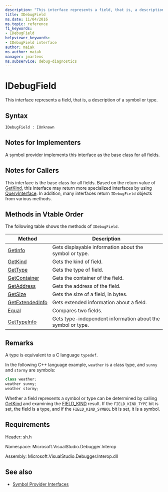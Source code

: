 ```yaml
---
description: "This interface represents a field, that is, a description of a symbol or type."
title: IDebugField
ms.date: 11/04/2016
ms.topic: reference
f1_keywords:
- IDebugField
helpviewer_keywords:
- IDebugField interface
author: maiak
ms.author: maiak
manager: jmartens
ms.subservice: debug-diagnostics
---
```

# IDebugField

This interface represents a field, that is, a description of a symbol or type.

## Syntax

```
IDebugField : IUnknown
```

## Notes for Implementers
 A symbol provider implements this interface as the base class for all fields.

## Notes for Callers
 This interface is the base class for all fields. Based on the return value of [GetKind](../../../extensibility/debugger/reference/idebugfield-getkind.md), this interface may return more specialized interfaces by using [QueryInterface](/cpp/atl/queryinterface). In addition, many interfaces return `IDebugField` objects from various methods.

## Methods in Vtable Order
 The following table shows the methods of `IDebugField`.

|Method|Description|
|------------|-----------------|
|[GetInfo](../../../extensibility/debugger/reference/idebugfield-getinfo.md)|Gets displayable information about the symbol or type.|
|[GetKind](../../../extensibility/debugger/reference/idebugfield-getkind.md)|Gets the kind of field.|
|[GetType](../../../extensibility/debugger/reference/idebugfield-gettype.md)|Gets the type of field.|
|[GetContainer](../../../extensibility/debugger/reference/idebugfield-getcontainer.md)|Gets the container of the field.|
|[GetAddress](../../../extensibility/debugger/reference/idebugfield-getaddress.md)|Gets the address of the field.|
|[GetSize](../../../extensibility/debugger/reference/idebugfield-getsize.md)|Gets the size of a field, in bytes.|
|[GetExtendedInfo](../../../extensibility/debugger/reference/idebugfield-getextendedinfo.md)|Gets extended information about a field.|
|[Equal](../../../extensibility/debugger/reference/idebugfield-equal.md)|Compares two fields.|
|[GetTypeInfo](../../../extensibility/debugger/reference/idebugfield-gettypeinfo.md)|Gets type-independent information about the symbol or type.|

## Remarks
 A type is equivalent to a C language `typedef`.

 In the following C++ language example, `weather` is a class type, and `sunny` and `stormy` are symbols:

```cpp
class weather;
weather sunny;
weather stormy;
```

 Whether a field represents a symbol or type can be determined by calling [GetKind](../../../extensibility/debugger/reference/idebugfield-getkind.md) and examining the [FIELD_KIND](../../../extensibility/debugger/reference/field-kind.md) result. If the `FIELD_KIND_TYPE` bit is set, the field is a type, and if the `FIELD_KIND_SYMBOL` bit is set, it is a symbol.

## Requirements
 Header: sh.h

 Namespace: Microsoft.VisualStudio.Debugger.Interop

 Assembly: Microsoft.VisualStudio.Debugger.Interop.dll

## See also
- [Symbol Provider Interfaces](../../../extensibility/debugger/reference/symbol-provider-interfaces.md)
